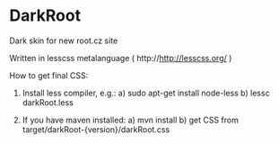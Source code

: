 # DarkRoot
Dark skin for new root.cz site

Written in lesscss metalanguage ( http://http://lesscss.org/ )

How to get final CSS:

1) Install less compiler, e.g.:
a) sudo apt-get install node-less
b) lessc darkRoot.less

2) If you have maven installed:
a) mvn install
b) get CSS from target/darkRoot-{version}/darkRoot.css

